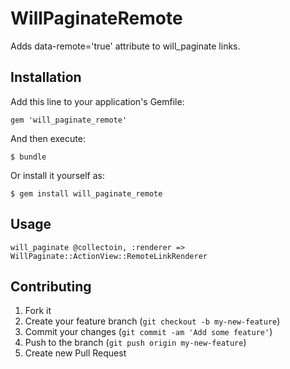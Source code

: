# WillPaginateRemote

Adds data-remote='true' attribute to will_paginate links.

## Installation

Add this line to your application's Gemfile:

    gem 'will_paginate_remote'

And then execute:

    $ bundle

Or install it yourself as:

    $ gem install will_paginate_remote

## Usage

    will_paginate @collectoin, :renderer =>  WillPaginate::ActionView::RemoteLinkRenderer

## Contributing

1. Fork it
2. Create your feature branch (`git checkout -b my-new-feature`)
3. Commit your changes (`git commit -am 'Add some feature'`)
4. Push to the branch (`git push origin my-new-feature`)
5. Create new Pull Request
